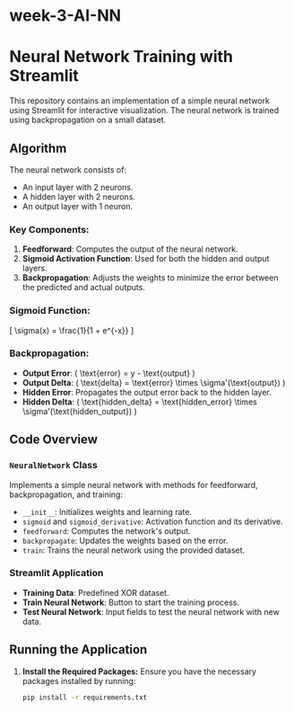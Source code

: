 # week-3-AI-NN
# Neural Network Training with Streamlit

This repository contains an implementation of a simple neural network using Streamlit for interactive visualization. The neural network is trained using backpropagation on a small dataset.

## Algorithm

The neural network consists of:
- An input layer with 2 neurons.
- A hidden layer with 2 neurons.
- An output layer with 1 neuron.

### Key Components:
1. **Feedforward**: Computes the output of the neural network.
2. **Sigmoid Activation Function**: Used for both the hidden and output layers.
3. **Backpropagation**: Adjusts the weights to minimize the error between the predicted and actual outputs.

### Sigmoid Function:
\[
\sigma(x) = \frac{1}{1 + e^{-x}}
\]

### Backpropagation:
- **Output Error**: \( \text{error} = y - \text{output} \)
- **Output Delta**: \( \text{delta} = \text{error} \times \sigma'(\text{output}) \)
- **Hidden Error**: Propagates the output error back to the hidden layer.
- **Hidden Delta**: \( \text{hidden\_delta} = \text{hidden\_error} \times \sigma'(\text{hidden\_output}) \)

## Code Overview

### `NeuralNetwork` Class
Implements a simple neural network with methods for feedforward, backpropagation, and training:
- `__init__`: Initializes weights and learning rate.
- `sigmoid` and `sigmoid_derivative`: Activation function and its derivative.
- `feedforward`: Computes the network's output.
- `backpropagate`: Updates the weights based on the error.
- `train`: Trains the neural network using the provided dataset.

### Streamlit Application
- **Training Data**: Predefined XOR dataset.
- **Train Neural Network**: Button to start the training process.
- **Test Neural Network**: Input fields to test the neural network with new data.

## Running the Application

1. **Install the Required Packages:**
   Ensure you have the necessary packages installed by running:
   ```bash
   pip install -r requirements.txt
